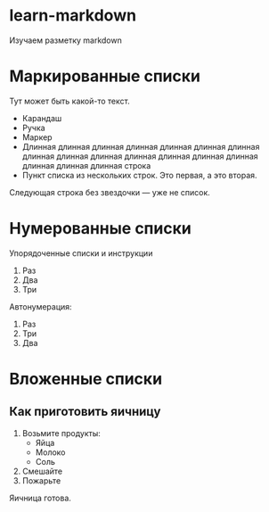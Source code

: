 # learn-markdown

Изучаем разметку markdown

# Маркированные списки

Тут может быть какой-то текст.

* Карандаш
* Ручка
* Маркер
* Длинная длинная длинная длинная длинная длинная длинная длинная длинная длинная длинная длинная длинная длинная длинная длинная длинная строка
* Пункт списка из нескольких строк. Это первая,
а это вторая.

Следующая строка без звездочки — уже не список.

# Нумерованные списки

Упорядоченные списки и инструкции

1. Раз
2. Два 
3. Три

Автонумерация:

1. Раз
1. Три
1. Два

# Вложенные списки

## Как приготовить яичницу

1. Возьмите продукты:
    * Яйца
    * Молоко
    * Соль
2. Смешайте
3. Пожарьте

Яичница готова.
